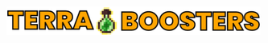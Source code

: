 <h1 align="center">
  <img alt="Terra-Purge" src="./.github/assets/logo.png" title="Terra-Boosters" />
</h1>